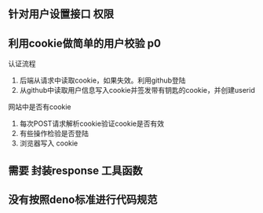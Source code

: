 ## 针对用户设置接口 权限

## 利用cookie做简单的用户校验 p0
认证流程
1. 后端从请求中读取cookie，如果失效。利用github登陆
2. 从github中读取用户信息写入cookie并签发带有钥匙的cookie，并创建userid


网站中是否有cookie
1. 每次POST请求解析cookie验证cookie是否有效
2. 有些操作检验是否登陆
3. 浏览器写入 cookie

## 需要 封装response 工具函数

## 没有按照deno标准进行代码规范